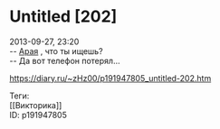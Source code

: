 Untitled [202]
===============

   
 2013-09-27, 23:20   
  --  [Арая](http://i018.radikal.ru/1309/ec/ec8d5109e57c.jpg)  , что ты ищешь?   
 -- Да вот телефон потерял...   
    
 <https://diary.ru/~zHz00/p191947805_untitled-202.htm>   
   
 Теги:   
 [[Викторика]]   
 ID: p191947805